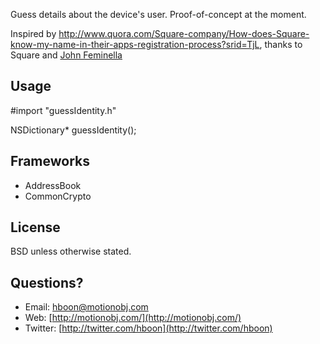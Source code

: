 Guess details about the device's user. Proof-of-concept at the moment.

Inspired by http://www.quora.com/Square-company/How-does-Square-know-my-name-in-their-apps-registration-process?srid=TjL, thanks to Square and [John Feminella](http://www.quora.com/John-Feminella)


Usage
---
 #import "guessIdentity.h"

NSDictionary* guessIdentity();


Frameworks
---
* AddressBook
* CommonCrypto


License
---
BSD unless otherwise stated.


Questions?
---
* Email: [hboon@motionobj.com](mailto:hboon@motionobj.com)
* Web: [http://motionobj.com/](http://motionobj.com/)
* Twitter: [http://twitter.com/hboon](http://twitter.com/hboon)
